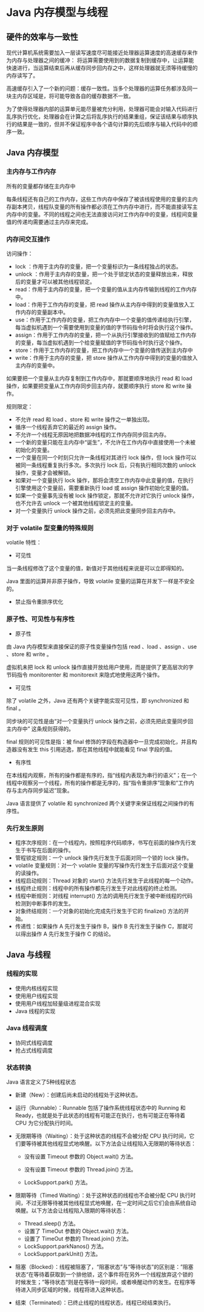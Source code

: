 # Java 内存模型与线程

## 硬件的效率与一致性

现代计算机系统需要加入一层读写速度尽可能接近处理器运算速度的高速缓存来作为内存与处理器之间的缓冲： 将运算需要使用到的数据复制到缓存中，让运算能快速进行，当运算结束后再从缓存同步回内存之中，这样处理器就无须等待缓慢的内存读写了。

高速缓存引入了一个新的问题：缓存一致性。当多个处理器的运算任务都涉及同一块主内存区域是，将可能导致各自的缓存数据不一致。

为了使得处理器内部的运算单元能尽量被充分利用，处理器可能会对输入代码进行乱序执行优化，处理器会在计算之后将乱序执行的结果重组，保证该结果与顺序执行的结果是一致的，但并不保证程序中各个语句计算的先后顺序与输入代码中的顺序一致。

## Java 内存模型

### 主内存与工作内存

所有的变量都存储在主内存中

每条线程还有自己的工作内存，这些工作内存中保存了被该线程使用的变量的主内存副本拷贝，线程队变量的所有操作都必须在工作内存中进行，而不能直接读写主内存中的变量。不同的线程之间也无法直接访问对工作内存中的变量，线程间变量值的传递均需要通过主内存来完成。

### 内存间交互操作

访问操作：

- lock ：作用于主内存的变量，把一个变量标识为一条线程独占的状态。
- unlock ：作用于主内存的变量，把一个处于锁定状态的变量释放出来，释放后的变量才可以被其他线程锁定。
- read：作用于主内存的变量，把一个变量的值从主内存传输到线程的工作内存中。
- load：作用于工作内存的变量，把 read 操作从主内存中得到的变量值放入工作内存的变量副本中。
- use：作用于工作内存的变量，把工作内存中一个变量的值传递给执行引擎，每当虚拟机遇到一个需要使用到变量的值的字节码指令时将会执行这个操作。
- assign：作用于工作内存的变量，把一个从执行引擎接收到的值赋给工作内存的变量，每当虚拟机遇到一个给变量赋值的字节码指令时执行这个操作。
- store：作用于工作内存的变量，把工作内存中一个变量的值传送到主内存中
- write：作用于主内存的变量，把 store 操作从工作内存中得到的变量的值放入主内存的变量中。

如果要把一个变量从主内存复制到工作内存中，那就要顺序地执行 read 和 load 操作，如果要把变量从工作内存同步回主内存，就要顺序执行 store 和 write 操作。

规则限定：

- 不允许 read 和 load 、store 和 write 操作之一单独出现。
- 循序一个线程丢弃它的最近的 assign 操作。
- 不允许一个线程无原因地把数据冲线程的工作内存同步回主内存。
- 一个新的变量只能在主内存中“诞生”，不允许在工作内存中直接使用一个未被初始化的变量。
- 一个变量在同一个时刻只允许一条线程对其进行 lock 操作，但 lock 操作可以被同一条线程重复执行多次。多次执行 lock 后，只有执行相同次数的 unlock 操作，变量才会被解锁。
- 如果对一个变量执行 lock 操作，那将会清空工作内存中此变量的值，在执行引擎使用这个变量前，需要重新执行 load 或 assign 操作初始化变量的值。
- 如果一个变量事先没有被 lock 操作锁定，那就不允许对它执行 unlock 操作，也不允许去 unlock 一个被其他线程锁定主的变量。
- 对一个变量执行 unlock 操作之前，必须先把此变量同步回主内存中。

### 对于 volatile 型变量的特殊规则

volatile 特性：

- 可见性

当一条线程修改了这个变量的值，新值对于其他线程来说是可以立即得知的。

Java 里面的运算并非原子操作，导致 volatile 变量的运算在并发下一样是不安全的。

- 禁止指令重排序优化

### 原子性、可见性与有序性

- 原子性

由 Java 内存模型来直接保证的原子性变量操作包括 read 、load 、assign 、use 、store 和 write 。

虚拟机未把 lock 和 unlock 操作直接开放给用户使用，而是提供了更高层次的字节码指令 monitorenter 和 monitorexit 来隐式地使用这两个操作。

- 可见性

除了 volatile 之外，Java 还有两个关键字能实现可见性，即 synchronized 和 final 。

同步块的可见性是由“对一个变量执行 unlock 操作之前，必须先把此变量同步回主内存中” 这条规则获得的。

final 规则的可见性是指：被 final 修饰的字段在构造器中一旦完成初始化，并且构造器没有发生 this 引用逃逸，那在其他线程中就能看见 final 字段的值。

- 有序性

在本线程内观察，所有的操作都是有序的，指“线程内表现为串行的语义”；在一个线程中观察另一个线程，所有的操作都是无序的，指“指令重排序”现象和“工作内存与主内存同步延迟”现象。

Java 语言提供了 volatile 和 synchronized 两个关键字来保证线程之间操作的有序性。

### 先行发生原则

- 程序次序规则：在一个线程内，按照程序代码顺序，书写在前面的操作先行发生于书写在后面的操作。
- 管程锁定规则：一个 unlock 操作先行发生于后面对同一个锁的 lock 操作。
- volatile 变量规则：对一个 volatile 变量的写操作先行发生于后面对这个变量的读操作。
- 线程启动规则：Thread 对象的 start() 方法先行发生于此线程的每一个动作。
- 线程终止规则：线程中的所有操作都先行发生于对此线程的终止检测。
- 线程中断规则：对线程 interrupt() 方法的调用先行发生于被中断线程的代码检测到中断事件的发生。
- 对象终结规则：一个对象的初始化完成先行发生于它的 finalize() 方法的开始。
- 传递性：如果操作 A 先行发生于操作 B，操作 B 先行发生于操作 C，那就可以得出操作 A 先行发生于操作 C 的结论。

## Java 与线程

### 线程的实现

- 使用内核线程实现
- 使用用户线程实现
- 使用用户线程加轻量级进程混合实现
- Java 线程的实现

### Java 线程调度

- 协同式线程调度
- 抢占式线程调度

### 状态转换

Java 语言定义了5种线程状态

- 新建（New）：创建后尚未启动的线程处于这种状态。

- 运行（Runnable）：Runnable 包括了操作系统线程状态中的 Running 和 Ready，也就是处于此状态的线程有可能正在执行，也有可能正在等待着 CPU 为它分配执行时间。

- 无限期等待（Waiting）：处于这种状态的线程不会被分配 CPU 执行时间，它们要等待被其他线程显式地唤醒。以下方法会让线程陷入无限期的等待状态：

    - 没有设置 Timeout 参数的 Object.wait() 方法。

    - 没有设置 Timeout 参数的 Thread.join() 方法。
    - LockSupport.park() 方法。

- 限期等待（Timed Waiting）：处于这种状态的线程也不会被分配 CPU 执行时间，不过无限等待被其他线程显式地唤醒，在一定时间之后它们会由系统自动唤醒。以下方法会让线程陷入限期的等待状态：

    - Thread.sleep() 方法。
    - 设置了 TimeOut 参数的 Object.wait() 方法。
    - 设置了 TimeOut 参数的 Thread.join() 方法。
    - LockSupport.parkNanos() 方法。
    - LockSupport.parkUnit() 方法。

- 阻塞（Blocked）：线程被阻塞了，“阻塞状态”与“等待状态”的区别是：”阻塞状态“在等待着获取到一个排他锁，这个事件将在另外一个线程放弃这个锁的时候发生；”等待状态“则是在等待一段时间，或者唤醒动作的发生。在程序等待进入同步区域的时候，线程将进入这种状态。

- 结束（Terminated）：已终止线程的线程状态，线程已经结束执行。

